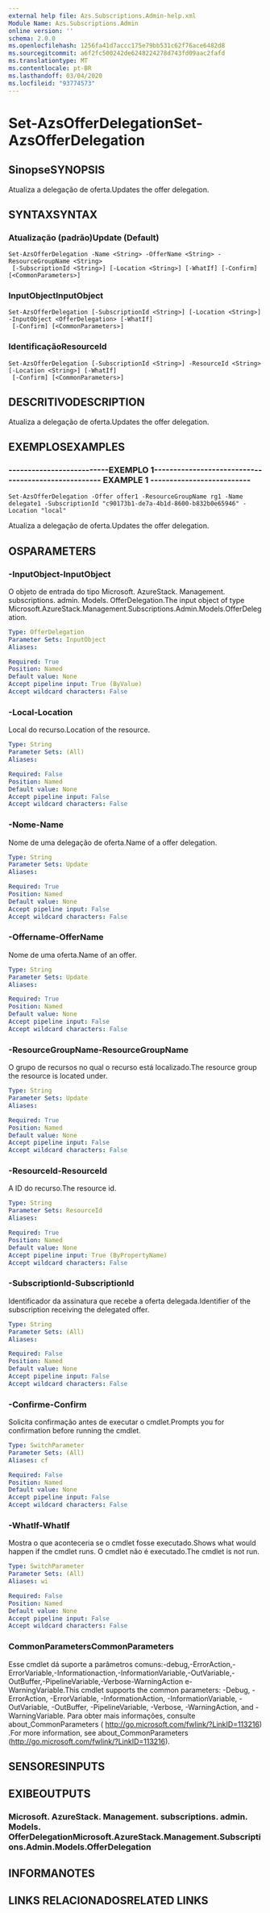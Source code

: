 ```yaml
---
external help file: Azs.Subscriptions.Admin-help.xml
Module Name: Azs.Subscriptions.Admin
online version: ''
schema: 2.0.0
ms.openlocfilehash: 1256fa41d7accc175e79bb531c62f76ace6482d8
ms.sourcegitcommit: a6f2fc500242de6248224278d743fd09aac2fafd
ms.translationtype: MT
ms.contentlocale: pt-BR
ms.lasthandoff: 03/04/2020
ms.locfileid: "93774573"
---
```

# <span data-ttu-id="844e7-101">Set-AzsOfferDelegation</span><span class="sxs-lookup"><span data-stu-id="844e7-101">Set-AzsOfferDelegation</span></span>

## <span data-ttu-id="844e7-102">Sinopse</span><span class="sxs-lookup"><span data-stu-id="844e7-102">SYNOPSIS</span></span>
<span data-ttu-id="844e7-103">Atualiza a delegação de oferta.</span><span class="sxs-lookup"><span data-stu-id="844e7-103">Updates the offer delegation.</span></span>

## <span data-ttu-id="844e7-104">SYNTAX</span><span class="sxs-lookup"><span data-stu-id="844e7-104">SYNTAX</span></span>

### <span data-ttu-id="844e7-105">Atualização (padrão)</span><span class="sxs-lookup"><span data-stu-id="844e7-105">Update (Default)</span></span>
```
Set-AzsOfferDelegation -Name <String> -OfferName <String> -ResourceGroupName <String>
 [-SubscriptionId <String>] [-Location <String>] [-WhatIf] [-Confirm] [<CommonParameters>]
```

### <span data-ttu-id="844e7-106">InputObject</span><span class="sxs-lookup"><span data-stu-id="844e7-106">InputObject</span></span>
```
Set-AzsOfferDelegation [-SubscriptionId <String>] [-Location <String>] -InputObject <OfferDelegation> [-WhatIf]
 [-Confirm] [<CommonParameters>]
```

### <span data-ttu-id="844e7-107">Identificação</span><span class="sxs-lookup"><span data-stu-id="844e7-107">ResourceId</span></span>
```
Set-AzsOfferDelegation [-SubscriptionId <String>] -ResourceId <String> [-Location <String>] [-WhatIf]
 [-Confirm] [<CommonParameters>]
```

## <span data-ttu-id="844e7-108">DESCRITIVO</span><span class="sxs-lookup"><span data-stu-id="844e7-108">DESCRIPTION</span></span>
<span data-ttu-id="844e7-109">Atualiza a delegação de oferta.</span><span class="sxs-lookup"><span data-stu-id="844e7-109">Updates the offer delegation.</span></span>

## <span data-ttu-id="844e7-110">EXEMPLOS</span><span class="sxs-lookup"><span data-stu-id="844e7-110">EXAMPLES</span></span>

### <span data-ttu-id="844e7-111">--------------------------EXEMPLO 1--------------------------</span><span class="sxs-lookup"><span data-stu-id="844e7-111">-------------------------- EXAMPLE 1 --------------------------</span></span>
```
Set-AzsOfferDelegation -Offer offer1 -ResourceGroupName rg1 -Name delegate1 -SubscriptionId "c90173b1-de7a-4b1d-8600-b832b0e65946" -Location "local"
```

<span data-ttu-id="844e7-112">Atualiza a delegação de oferta.</span><span class="sxs-lookup"><span data-stu-id="844e7-112">Updates the offer delegation.</span></span>

## <span data-ttu-id="844e7-113">OS</span><span class="sxs-lookup"><span data-stu-id="844e7-113">PARAMETERS</span></span>

### <span data-ttu-id="844e7-114">-InputObject</span><span class="sxs-lookup"><span data-stu-id="844e7-114">-InputObject</span></span>
<span data-ttu-id="844e7-115">O objeto de entrada do tipo Microsoft. AzureStack. Management. subscriptions. admin. Models. OfferDelegation.</span><span class="sxs-lookup"><span data-stu-id="844e7-115">The input object of type Microsoft.AzureStack.Management.Subscriptions.Admin.Models.OfferDelegation.</span></span>

```yaml
Type: OfferDelegation
Parameter Sets: InputObject
Aliases: 

Required: True
Position: Named
Default value: None
Accept pipeline input: True (ByValue)
Accept wildcard characters: False
```

### <span data-ttu-id="844e7-116">-Local</span><span class="sxs-lookup"><span data-stu-id="844e7-116">-Location</span></span>
<span data-ttu-id="844e7-117">Local do recurso.</span><span class="sxs-lookup"><span data-stu-id="844e7-117">Location of the resource.</span></span>

```yaml
Type: String
Parameter Sets: (All)
Aliases: 

Required: False
Position: Named
Default value: None
Accept pipeline input: False
Accept wildcard characters: False
```

### <span data-ttu-id="844e7-118">-Nome</span><span class="sxs-lookup"><span data-stu-id="844e7-118">-Name</span></span>
<span data-ttu-id="844e7-119">Nome de uma delegação de oferta.</span><span class="sxs-lookup"><span data-stu-id="844e7-119">Name of a offer delegation.</span></span>

```yaml
Type: String
Parameter Sets: Update
Aliases: 

Required: True
Position: Named
Default value: None
Accept pipeline input: False
Accept wildcard characters: False
```

### <span data-ttu-id="844e7-120">-Offername</span><span class="sxs-lookup"><span data-stu-id="844e7-120">-OfferName</span></span>
<span data-ttu-id="844e7-121">Nome de uma oferta.</span><span class="sxs-lookup"><span data-stu-id="844e7-121">Name of an offer.</span></span>

```yaml
Type: String
Parameter Sets: Update
Aliases: 

Required: True
Position: Named
Default value: None
Accept pipeline input: False
Accept wildcard characters: False
```

### <span data-ttu-id="844e7-122">-ResourceGroupName</span><span class="sxs-lookup"><span data-stu-id="844e7-122">-ResourceGroupName</span></span>
<span data-ttu-id="844e7-123">O grupo de recursos no qual o recurso está localizado.</span><span class="sxs-lookup"><span data-stu-id="844e7-123">The resource group the resource is located under.</span></span>

```yaml
Type: String
Parameter Sets: Update
Aliases: 

Required: True
Position: Named
Default value: None
Accept pipeline input: False
Accept wildcard characters: False
```

### <span data-ttu-id="844e7-124">-ResourceId</span><span class="sxs-lookup"><span data-stu-id="844e7-124">-ResourceId</span></span>
<span data-ttu-id="844e7-125">A ID do recurso.</span><span class="sxs-lookup"><span data-stu-id="844e7-125">The resource id.</span></span>

```yaml
Type: String
Parameter Sets: ResourceId
Aliases: 

Required: True
Position: Named
Default value: None
Accept pipeline input: True (ByPropertyName)
Accept wildcard characters: False
```

### <span data-ttu-id="844e7-126">-SubscriptionId</span><span class="sxs-lookup"><span data-stu-id="844e7-126">-SubscriptionId</span></span>
<span data-ttu-id="844e7-127">Identificador da assinatura que recebe a oferta delegada.</span><span class="sxs-lookup"><span data-stu-id="844e7-127">Identifier of the subscription receiving the delegated offer.</span></span>

```yaml
Type: String
Parameter Sets: (All)
Aliases: 

Required: False
Position: Named
Default value: None
Accept pipeline input: False
Accept wildcard characters: False
```

### <span data-ttu-id="844e7-128">-Confirme</span><span class="sxs-lookup"><span data-stu-id="844e7-128">-Confirm</span></span>
<span data-ttu-id="844e7-129">Solicita confirmação antes de executar o cmdlet.</span><span class="sxs-lookup"><span data-stu-id="844e7-129">Prompts you for confirmation before running the cmdlet.</span></span>

```yaml
Type: SwitchParameter
Parameter Sets: (All)
Aliases: cf

Required: False
Position: Named
Default value: None
Accept pipeline input: False
Accept wildcard characters: False
```

### <span data-ttu-id="844e7-130">-WhatIf</span><span class="sxs-lookup"><span data-stu-id="844e7-130">-WhatIf</span></span>
<span data-ttu-id="844e7-131">Mostra o que aconteceria se o cmdlet fosse executado.</span><span class="sxs-lookup"><span data-stu-id="844e7-131">Shows what would happen if the cmdlet runs.</span></span>
<span data-ttu-id="844e7-132">O cmdlet não é executado.</span><span class="sxs-lookup"><span data-stu-id="844e7-132">The cmdlet is not run.</span></span>

```yaml
Type: SwitchParameter
Parameter Sets: (All)
Aliases: wi

Required: False
Position: Named
Default value: None
Accept pipeline input: False
Accept wildcard characters: False
```

### <span data-ttu-id="844e7-133">CommonParameters</span><span class="sxs-lookup"><span data-stu-id="844e7-133">CommonParameters</span></span>
<span data-ttu-id="844e7-134">Esse cmdlet dá suporte a parâmetros comuns:-debug,-ErrorAction,-ErrorVariable,-Informationaction,-InformationVariable,-OutVariable,-OutBuffer,-PipelineVariable,-Verbose-WarningAction e-WarningVariable.</span><span class="sxs-lookup"><span data-stu-id="844e7-134">This cmdlet supports the common parameters: -Debug, -ErrorAction, -ErrorVariable, -InformationAction, -InformationVariable, -OutVariable, -OutBuffer, -PipelineVariable, -Verbose, -WarningAction, and -WarningVariable.</span></span> <span data-ttu-id="844e7-135">Para obter mais informações, consulte about_CommonParameters ( http://go.microsoft.com/fwlink/?LinkID=113216) .</span><span class="sxs-lookup"><span data-stu-id="844e7-135">For more information, see about_CommonParameters (http://go.microsoft.com/fwlink/?LinkID=113216).</span></span>

## <span data-ttu-id="844e7-136">SENSORES</span><span class="sxs-lookup"><span data-stu-id="844e7-136">INPUTS</span></span>

## <span data-ttu-id="844e7-137">EXIBE</span><span class="sxs-lookup"><span data-stu-id="844e7-137">OUTPUTS</span></span>

### <span data-ttu-id="844e7-138">Microsoft. AzureStack. Management. subscriptions. admin. Models. OfferDelegation</span><span class="sxs-lookup"><span data-stu-id="844e7-138">Microsoft.AzureStack.Management.Subscriptions.Admin.Models.OfferDelegation</span></span>

## <span data-ttu-id="844e7-139">INFORMA</span><span class="sxs-lookup"><span data-stu-id="844e7-139">NOTES</span></span>

## <span data-ttu-id="844e7-140">LINKS RELACIONADOS</span><span class="sxs-lookup"><span data-stu-id="844e7-140">RELATED LINKS</span></span>

